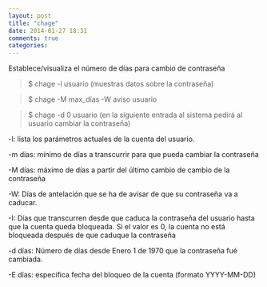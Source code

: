 ```yaml
---
layout: post
title: "chage"
date: 2014-01-27 18:31
comments: true
categories: 
---
```

Establece/visualiza el número de días para cambio de contraseña

>$ chage -l usuario   (muestras datos sobre la contraseña)

>$ chage -M max_días -W aviso usuario 

>$ chage -d 0 usuario (en la siguiente entrada al sistema pedirá al usuario cambiar la contraseña)

-l: lista los parámetros actuales de la cuenta del usuario. 

-m días: mínimo de días a transcurrir para que pueda cambiar la contraseña 

-M días: máximo de días a partir del último cambio de cambio de la contraseña 

-W: Días de antelación que se ha de avisar de que su contraseña va a caducar. 

-I: Días que transcurren desde que caduca la contraseña del usuario hasta que la cuenta queda bloqueada. Si el valor es 0, la cuenta no está bloqueada después de que caduque la contraseña

-d días: Número de días desde Enero 1 de 1970 que la contraseña fué cambiada. 

-E días: especifica fecha del bloqueo de la cuenta (formato YYYY-MM-DD)

